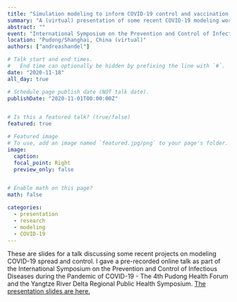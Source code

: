 ```yaml
---
title: "Simulation modeling to inform COVID-19 control and vaccination strategies"
summary: "A (virtual) presentation of some recent COVID-19 modeling work." 
abstract: ""
event: "International Symposium on the Prevention and Control of Infectious Diseases during the Pandemic of COVID-19 - The 4th Pudong Health Forum and the Yangtze River Delta Regional Public Health Symposium"
location: "Pudong/Shanghai, China (virtual)"
authors: ["andreashandel"]

# Talk start and end times.
#   End time can optionally be hidden by prefixing the line with `#`.
date: "2020-11-18"
all_day: true

# Schedule page publish date (NOT talk date).
publishDate: "2020-11-01T00:00:00Z"


# Is this a featured talk? (true/false)
featured: true

# Featured image
# To use, add an image named `featured.jpg/png` to your page's folder. 
image:
  caption: 
  focal_point: Right
  preview_only: false


# Enable math on this page?
math: false

categories:
  - presentation
  - research
  - modeling
  - COVID-19
---
```


These are slides for a talk discussing some recent projects on modeling COVID-19 spread and control. I gave a pre-recorded online talk as part of the 
International Symposium on the Prevention and Control of Infectious Diseases during the Pandemic of COVID-19 - The 4th Pudong Health Forum and the Yangtze River Delta Regional Public Health Symposium. <a href="/presentations/2020-11-pudong/2020-11-pudong.html" target="_blank">The presentation slides are here.</a>
